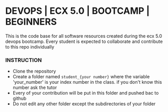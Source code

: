 # DEVOPS | ECX 5.0 | BOOTCAMP | BEGINNERS
This is the code base for all software resources created during the ecx 5.0 devops bootcamp. Every student is expected to collaborate and contribute to this repo individually

### INSTRUCTION
- Clone the repository
- Create a folder named ```student_{your number}``` where the variable 'your_number' is your index number in the class. if you don't know this number ask the tutor
- Every of your contribution will be put in this folder and pushed bac to github
- Do not edit any other folder except the subdirectories of your folder

